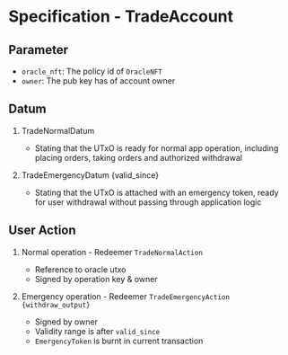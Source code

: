 # Specification - TradeAccount

## Parameter

- `oracle_nft`: The policy id of `OracleNFT`
- `owner`: The pub key has of account owner

## Datum

1. TradeNormalDatum

   - Stating that the UTxO is ready for normal app operation, including placing orders, taking orders and authorized withdrawal

2. TradeEmergencyDatum {valid_since}

   - Stating that the UTxO is attached with an emergency token, ready for user withdrawal without passing through application logic

## User Action

1. Normal operation - Redeemer `TradeNormalAction`

   - Reference to oracle utxo
   - Signed by operation key & owner

2. Emergency operation - Redeemer `TradeEmergencyAction {withdraw_output}`

   - Signed by owner
   - Validity range is after `valid_since`
   - `EmergencyToken` is burnt in current transaction
